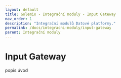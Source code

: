 ```yaml
---
layout: default
title: Golemio - Integrační moduly - Input Gateway 
nav_order: 1
description: "Integrační modulů Datové platformy."
permalink: /docs/integracni-moduly/input-gateway
parent: Integrační moduly
---
```


# Input Gateway

popis úvod

